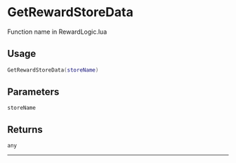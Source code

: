 # GetRewardStoreData
Function name in RewardLogic.lua
## Usage
```lua
GetRewardStoreData(storeName)
```
## Parameters
`storeName`
## Returns
`any`

---